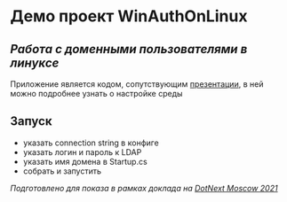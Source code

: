 # Демо проект WinAuthOnLinux
## _Работа с доменными пользователями в линуксе_

Приложение является кодом, сопутствующим [презентации][pres], в ней можно подробнее узнать о настройке среды

## Запуск

- указать connection string в конфиге
- указать логин и пароль к LDAP
- указать имя домена в Startup.cs
- собрать и запустить

_Подготовлено для показа в рамках доклада на [DotNext Moscow 2021][dot]_

[//]: # (These are reference links used in the body of this note and get stripped out when the markdown processor does its job. There is no need to format nicely because it shouldn't be seen. Thanks SO - http://stackoverflow.com/questions/4823468/store-comments-in-markdown-syntax)

   [pres]: <https://github.com/Raiffeisen-DGTL/winauthonlinux/raw/master/WindowsAuthOnLinuxNetCorev2.pptx>
   [dot]: <https://dotnext-moscow.ru/>